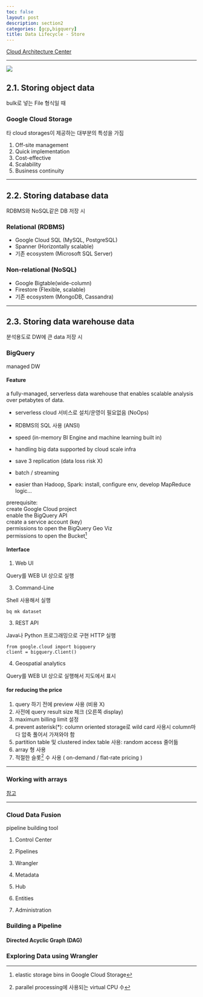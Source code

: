 ```yaml
---
toc: false
layout: post
description: section2
categories: [gcp,bigquery]
title: Data Lifecycle - Store
---
```


[Cloud Architecture Center](https://cloud.google.com/architecture/data-lifecycle-cloud-platform#store)

---


![]({{site.baseurl}}/images/post/data-lifecycle-3.svg)


## 2.1. Storing object data
bulk로 넣는 File 형식일 때  

### Google Cloud Storage

타 cloud storages이 제공하는 대부분의 특성을 가짐  

1) Off-site management  
2) Quick implementation  
3) Cost-effective  
4) Scalability  
5) Business continuity  


---
## 2.2. Storing database data
RDBMS와 NoSQL같은 DB 저장 시  

### Relational (RDBMS)
- Google Cloud SQL (MySQL, PostgreSQL)
- Spanner (Horizontally scalable)
- 기존 ecosystem (Microsoft SQL Server)

### Non-relational (NoSQL)
- Google Bigtable(wide-column)
- Firestore (Flexible, scalable)
- 기존 ecosystem (MongoDB, Cassandra)


---
## 2.3. Storing data warehouse data
분석용도로 DW에 큰 data 저장 시

### BigQuery
managed DW  

#### Feature  
a fully-managed, serverless data warehouse that enables scalable analysis over petabytes of data.

- serverless cloud 서비스로 설치/운영이 필요없음 (NoOps)
- RDBMS의 SQL 사용 (ANSI)
- speed (in-memory BI Engine and machine learning built in)
- handling big data supported by cloud scale infra
- save 3 replication (data loss risk X)
- batch / streaming

-  easier than Hadoop, Spark: install, configure env, develop MapReduce logic...


prerequisite:  
create Google Cloud project  
enable the BigQuery API  
create a service account (key)    
permissions to open the BigQuery Geo Viz  
permissions to open the Bucket[^1]   

#### Interface

1) Web UI

Query를 WEB UI 상으로 실행

3) Command-Line

Shell 사용해서 실행  
```
bq mk dataset
```

3) REST API

Java나 Python 프로그래밍으로 구현 HTTP 실행  
```
from google.cloud import bigquery
client = bigquery.Client()
```

4) Geospatial analytics 

Query를 WEB UI 상으로 실행해서 지도에서 표시  

#### for reducing the price

1) query 하기 전에 preview 사용 (비용 X)
2) 사전에 query result size 체크 (오른쪽 display)
3) maximum billing limit 설정
4) prevent asterisk(\*): column oriented storage로 wild card 사용시 column마다 압축 풀어서 가져와야 함
5) partition table 및 clustered index table 사용: random access 줄어듦
6) array 형 사용
7) 적절한 슬롯[^2] 수 사용 ( on-demand / flat-rate pricing )

<!-- each query ran against your datasets의 audit logs 저장함  -->



---

### Working with arrays

[참고](https://cloud.google.com/bigquery/docs/reference/standard-sql/arrays)




---
### Cloud Data Fusion
 pipeline building tool  
 
1) Control Center

2) Pipelines

3) Wrangler

4) Metadata

5) Hub

6) Entities

7) Administration

### Building a Pipeline

#### Directed Acyclic Graph (DAG)



### Exploring Data using Wrangler















[^1]: elastic storage bins in Google Cloud Storage
[^2]: parallel processing에 사용되는 virtual CPU 수
